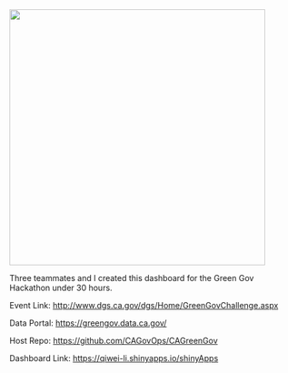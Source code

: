 <img src="http://www.dgs.ca.gov/portals/1/Green%20Gov%20Challenge-color%20-%20Copy%202.jpg" width="450" />

Three teammates and I created this dashboard for the Green Gov Hackathon under 30 hours.

Event Link: http://www.dgs.ca.gov/dgs/Home/GreenGovChallenge.aspx

Data Portal: https://greengov.data.ca.gov/

Host Repo: https://github.com/CAGovOps/CAGreenGov

Dashboard Link: https://qiwei-li.shinyapps.io/shinyApps
